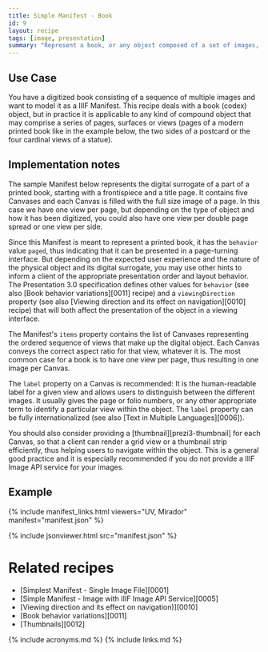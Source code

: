 ```yaml
---
title: Simple Manifest - Book
id: 9
layout: recipe
tags: [image, presentation]
summary: "Represent a book, or any object composed of a set of images, as a simple Manifest."
---
```



## Use Case

You have a digitized book consisting of a sequence of multiple images and want to model it as a IIIF Manifest. This recipe deals with a book (codex) object, but in practice it is applicable to any kind of compound object that may comprise a series of pages, surfaces or views (pages of a modern printed book like in the example below, the two sides of a postcard or the four cardinal views of a statue).


## Implementation notes

The sample Manifest below represents the digital surrogate of a part of a printed book, starting with a frontispiece and a title page. It contains five Canvases and each Canvas is filled with the full size image of a page. In this case we have one view per page, but depending on the type of object and how it has been digitized, you could also have one view per double page spread or one view per side.

Since this Manifest is meant to represent a printed book, it has the `behavior` value `paged`, thus indicating that it can be presented in a page-turning interface. But depending on the expected user experience and the nature of the physical object and its digital surrogate, you may use other hints to inform a client of the appropriate presentation order and layout behavior. The Presentation 3.0 specification defines other values for `behavior` (see also [Book behavior variations][0011] recipe) and a `viewingDirection` property (see also [Viewing direction and its effect on navigation][0010] recipe) that will both affect the presentation of the object in a viewing interface.

The Manifest's `items` property contains the list of Canvases representing the ordered sequence of views that make up the digital object. Each Canvas conveys the correct aspect ratio for that view, whatever it is. The most common case for a book is to have one view per page, thus resulting in one image per Canvas.

The `label` property on a Canvas is recommended: It is the human-readable label for a given view and allows users to distinguish between the different images. It usually gives the page or folio numbers, or any other appropriate term to identify a particular view within the object. The `label` property can be fully internationalized (see also [Text in Multiple Languages][0006]).

You should also consider providing a [thumbnail][prezi3-thumbnail] for each Canvas, so that a client can render a grid view or a thumbnail strip efficiently, thus helping users to navigate within the object. This is a general good practice and it is especially recommended if you do not provide a IIIF Image API service for your images.


## Example

{% include manifest_links.html viewers="UV, Mirador" manifest="manifest.json" %}

{% include jsonviewer.html src="manifest.json" %}


# Related recipes

* [Simplest Manifest - Single Image File][0001]
* [Simple Manifest - Image with IIIF Image API Service][0005]
* [Viewing direction and its effect on navigation)][0010]
* [Book behavior variations][0011]
* [Thumbnails][0012]

{% include acronyms.md %}
{% include links.md %}

